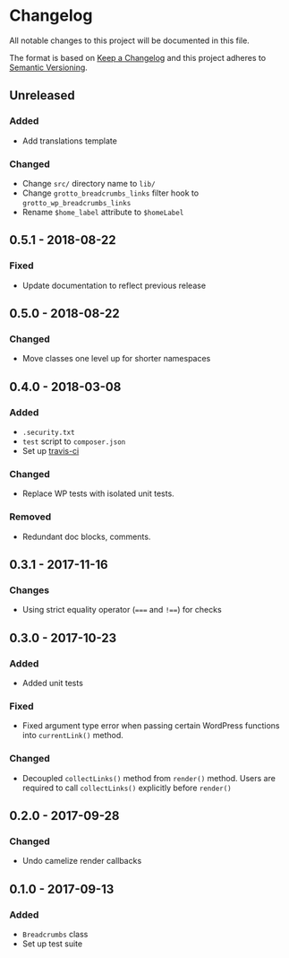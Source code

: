 # Changelog
All notable changes to this project will be documented in this file.

The format is based on [Keep a Changelog](http://keepachangelog.com/en/1.0.0/)
and this project adheres to [Semantic Versioning](http://semver.org/spec/v2.0.0.html).

## Unreleased

### Added
- Add translations template

### Changed
- Change `src/` directory name to `lib/`
- Change `grotto_breadcrumbs_links` filter hook to `grotto_wp_breadcrumbs_links`
- Rename `$home_label` attribute to `$homeLabel`

## 0.5.1 - 2018-08-22

### Fixed
- Update documentation to reflect previous release

## 0.5.0 - 2018-08-22

### Changed
- Move classes one level up for shorter namespaces

## 0.4.0 - 2018-03-08

### Added
- `.security.txt`
- `test` script to `composer.json`
- Set up [travis-ci](https://travis-ci.org/GrottoPress/wordpress-breadcrumbs)

### Changed
- Replace WP tests with isolated unit tests.

### Removed
- Redundant doc blocks, comments.

## 0.3.1 - 2017-11-16

### Changes
- Using strict equality operator (`===` and `!==`) for checks

## 0.3.0 - 2017-10-23

### Added
- Added unit tests

### Fixed
- Fixed argument type error when passing certain WordPress functions into `currentLink()` method.

### Changed
- Decoupled `collectLinks()` method from `render()` method. Users are required to call `collectLinks()` explicitly before `render()`

## 0.2.0 - 2017-09-28

### Changed
- Undo camelize render callbacks

## 0.1.0 - 2017-09-13

### Added
- `Breadcrumbs` class
- Set up test suite

